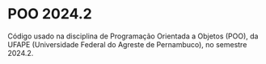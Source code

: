 # POO 2024.2

Código usado na disciplina de Programação Orientada a Objetos (POO), da UFAPE (Universidade Federal do Agreste de Pernambuco), no semestre 2024.2.
